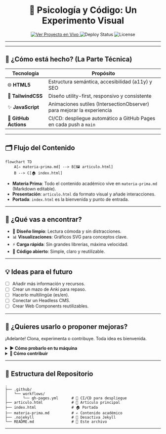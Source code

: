 <!--
README.md optimizado al máximo nivel de Markdown, con secciones visuales, tablas, badges, detalles colapsables y diagramas ASCII para una experiencia de lectura memorable y profesional.
-->

<h1 align="center">🧠 Psicología y Código: Un Experimento Visual</h1>

<p align="center">
  <a href="https://zarvent.github.io/25-psicologia-de-los-procesos-basicos/" title="Ver Proyecto">
    <img src="https://img.shields.io/badge/Ver_Proyecto_en_Vivo-23a6d5?style=for-the-badge&logo=google-chrome&logoColor=white" alt="Ver Proyecto en Vivo"/>
  </a>
  <img src="https://img.shields.io/github/workflow/status/zarvent/25-psicologia-de-los-procesos-basicos/Deploy%20to%20GitHub%20Pages?label=Deploy&style=for-the-badge" alt="Deploy Status"/>
  <img src="https://img.shields.io/github/license/zarvent/25-psicologia-de-los-procesos-basicos?style=for-the-badge" alt="License"/>
</p>

---

---

## 🚀 ¿Cómo está hecho? (La Parte Técnica)

| Tecnología         | Propósito                                                                 |
|-------------------|--------------------------------------------------------------------------|
| 🌐 **HTML5**      | Estructura semántica, accesibilidad (a11y) y SEO                         |
| 🎨 **TailwindCSS**| Diseño utility-first, responsivo y consistente                            |
| ✨ **JavaScript**  | Animaciones sutiles (IntersectionObserver) para mejorar la experiencia   |
| 🤖 **GitHub Actions** | CI/CD: despliegue automático a GitHub Pages en cada push a `main`     |

---

## 🗂️ Flujo del Contenido

```mermaid
flowchart TD
    A[✍️ materia-prima.md] --> B[🖼️ articulo.html]
    B --> C[🏠 index.html]
```

- **Materia Prima**: Todo el contenido académico vive en `materia-prima.md` (Markdown editable).
- **Presentación**: `articulo.html` da formato visual y añade interacciones.
- **Portada**: `index.html` es la bienvenida y punto de entrada.

---

## 🔭 ¿Qué vas a encontrar?

- 🎨 **Diseño limpio**: Lectura cómoda y sin distracciones.
- 📊 **Visualizaciones**: Gráficos SVG para conceptos clave.
- ⚡ **Carga rápida**: Sin grandes librerías, máxima velocidad.
- 📖 **Código abierto**: Simple, claro y reutilizable.

---

## 💡 Ideas para el futuro

- [ ] Añadir más información y recursos.
- [ ] Crear un mazo de Anki para repaso.
- [ ] Hacerlo multilingüe (es/en).
- [ ] Conectar un Headless CMS.
- [ ] Crear Web Components reutilizables.

---

## 🙌 ¿Quieres usarlo o proponer mejoras?

¡Adelante! Clona, experimenta o contribuye. Toda idea es bienvenida.

<details>
<summary><strong>▶️ Cómo probarlo en tu máquina</strong></summary>

```bash
# Clona el repositorio
 git clone https://github.com/zarvent/25-psicologia-de-los-procesos-basicos.git
 cd 25-psicologia-de-los-procesos-basicos

# Abre los archivos directamente
 index.html
 articulo.html

# (Opcional) Servidor local con Python 3
 python -m http.server
# Luego visita http://localhost:8000
```

</details>

<details>
<summary><strong>🤝 Cómo contribuir</strong></summary>

1. Haz un **Fork** del repositorio.
2. Crea una rama: `git checkout -b feature/mi-idea-genial`
3. Realiza tus cambios y haz commit.
4. Haz push: `git push origin feature/mi-idea-genial`
5. Abre un **Pull Request** hacia `main`.

</details>

---

## 📂 Estructura del Repositorio

```text
.
├── .github/
│   └── workflows/
│       └── gh-pages.yml      # 🤖 CI/CD para despliegue
├── articulo.html             # 📄 Artículo principal
├── index.html                # 🏠 Portada
├── materia-prima.md          # ✍️ Contenido académico
├── .nojekyll                 # 🚫 Desactiva Jekyll
└── README.md                 # 📘 Este archivo
```

---
